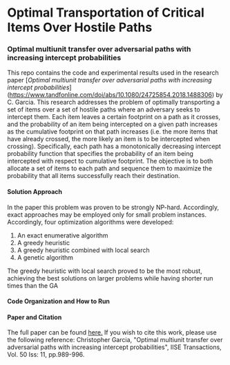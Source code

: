 Optimal Transportation of Critical Items Over Hostile Paths
===============
### Optimal multiunit transfer over adversarial paths with increasing intercept probabilities
This repo contains the code and experimental results used in the research paper 
[*Optimal multiunit transfer over adversarial paths with increasing intercept probabilities*] (https://www.tandfonline.com/doi/abs/10.1080/24725854.2018.1488306) by C. Garcia.
This research addresses the problem of optimally transporting a set of items over a set of hostile paths where an adversary seeks to intercept them. 
Each item leaves a certain footprint on a path as it crosses, and the probability of an item being intercepted on a given path increases as the 
cumulative footprint on that path increases (i.e. the more items that have already crossed, the more likely an item is to be intercepted when crossing).
Specifically, each path has a monotonically decreasing intercept probability function that specifies the probability of an item being intercepted
with respect to cumulative footprint. The objective is to both allocate a set of items to each path and sequence them to maximize the probability that
all items successfully reach their destination. 

#### Solution Approach
In the paper this problem was proven to be strongly NP-hard. Accordingly, exact approaches may be employed only for small problem instances. Accordingly, four 
optimization algorithms were developed: 

1. An exact enumerative algorithm
2. A greedy heuristic
3. A greedy heuristic combined with local search
4. A genetic algorithm

The greedy heuristic with local search proved to be the most robust, achieving the best solutions on larger problems while having shorter run times than the GA

#### Code Organization and How to Run



#### Paper and Citation
The full paper can be found [here.](https://www.tandfonline.com/doi/abs/10.1080/24725854.2018.1488306)
If you wish to cite this work, please use the following reference:
Christopher Garcia, "Optimal multiunit transfer over adversarial paths with increasing intercept probabilities", IISE Transactions, Vol. 50 Iss: 11, pp.989-996.


